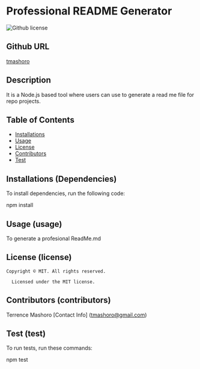 # Professional README Generator

![Github license](https://img.shields.io/badge/license-MIT-yellowgreen.svg)

## Github URL

[tmashoro](https://github.com/tmashoro/)

## Description

It is a Node.js based tool where users can use to generate a read me file for repo projects.

## Table of Contents

* [Installations](#dependencies)
* [Usage](#usage)
* [License](#license)
* [Contributors](#contributors)
* [Test](#test)

## Installations (Dependencies)

To install dependencies, run the following code:

npm install

## Usage (usage)

To generate a profesional ReadMe.md

## License (license)

    Copyright © MIT. All rights reserved. 

      Licensed under the MIT license.

## Contributors (contributors)

 Terrence Mashoro
 [Contact Info] (tmashoro@gmail.com)

## Test (test)

To run tests, run these commands:

npm test
